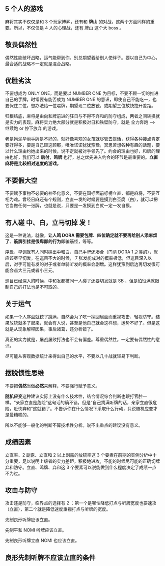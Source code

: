 ## 5 个人的游戏

麻将其实不仅仅是和 3 个玩家博弈，还有和 **牌山** 的对战，这两个方面同样的重要。所以，不仅仅是 4 人的心理战，还有 牌山 这个大 boss 。

## 敬畏偶然性

偶然性能破坏战略，运气能帮到你。别总期望着给别人使绊子。要以自己为中心，最合适的战略不一定就是混合战略。

## 优胜劣汰

不要想成为 ONLY ONE，而是要以 NUMBER ONE 为目标，不要不顾一切的推进自己的手牌，时常要有能否成为 NUMBER ONE 的意识，即使自己不能吃一，也要保住二位，想办法给一位喂牌，期望现二位放铳，或期望三位放铳拉开差距。

归根结底，麻将是由向和牌前进的狂日与不得不弃和的防守组成，两者之间转换就是实力的表现。麻将实力绝大部分就是积极对日和铁壁防守，就是 全力奔跑 ——> 继续跑 or 停下放弃 的游戏。

老是拘泥华丽手牌是不好的，就好像喜欢的女孩就尽管去搭话，获得各种接点肯定要好得多，要是自己顾这顾那，唯唯诺诺犹犹豫豫，冥思苦想各种有趣的话题，要以什么理由约她出来的时候，说不定就被对手领先了。约会的理由也好，和牌的理由也好，我们可以 **后付**，**鸣牌** 也行，总之优先进入约会的环节是最重要的。**立直麻将是比较相对速度的游戏。**

## 不要假大空

不要赋予事物不必要的神圣化意义，不要在国标面前标榜立直，都是麻将，不要互相为难。曾经日麻还有个规则，立直一发的时候要是摸到白豆腐（白），就可以把它当做任何一张牌，也就是说，只要是一发摸到白就一定一发自摸。

## 有人碰 中、白，立马切掉 发！

这是一种说法，就像，**让人鸣 DORA 需要包牌**、**四位确定就不要再给别人添麻烦了**、**筋牌引挂是很卑鄙的行为**即骗筋怪，等等。

序盘，早训就有人同时碰出中和白，自己手牌还凑合（门清 DORA 1 之类的），就应该尽早切发，在巡目不大的时候， 7 张发能成对的概率极低，但巡目深入以后，对手可能有发的对子或者单骑听发的概率会剧增。这样犹豫到后边再切发很可能会点大三元或者小三元。

巡目已经深入的时候，中和发都被同一人碰了还要切发就是 SB ，但是怕役满就限制自己的打法也是不可取的。

## 关于运气

如果一个人序盘就铳了跳满，自然会为了吃一挽回局面而重视攻击，轻视防守。结果放铳就多了起来，就会有人说，甚至是他自己就会这样想，运势不好了。但是这就是从现象解释因果，事后诸葛，还分析错了。

真正的实力就是，屡战屡败打法也不会有偏差。尊重偶然性，一定要有偶然性的意识。

尽可能从客观数据统计来得出自己的水平，不要以几十战就轻易下判断。


## 摆脱惯性思维

不要把**偶然**当做**必然**来解释，不要强行赋予意义。

**随机应变**这种建议实际上没有什么技术性，结合情况综合判断也跟打官腔一样。“亲家立直是危险”这句话的确不错，但是“自己跳满听牌的话，亲家立直很危险，赶快弃和”这就错了。不告诉你在什么情况下采取什么行动，只说随机应变才是最糟糕的。

所以不能够一般化的判断不算技术性分析。说不出重点的建议没有意义。

## 成绩因素 

立直率、2 副露、立直和 2 以上副露的放铳率这 3 个要素在前期的实例分析中十分重要，足以说明上级者的实力差距，积极地进攻，不能的时候尽可能的正确切牌弃和防守。立直、鸣牌、弃和这 3 个要素可以说能做到什么程度决定了成绩一点不为过。

## 攻击与防守

攻击还是防守，临界点的选择有 2 ：第一个是哪怕降低打点与听牌宽度也要速攻（立直），第二个就是降低速度重视打点与听牌的宽度。

先制良形听牌应该立直。

先制平和 NOMI 听牌应该立直。

先制良形听牌立直 NOMI 也应该立直。

## 良形先制听牌不应该立直的条件


